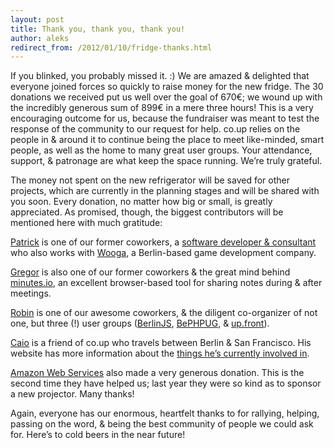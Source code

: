```yaml
---
layout: post
title: Thank you, thank you, thank you!
author: aleks
redirect_from: /2012/01/10/fridge-thanks.html
---
```


If you blinked, you probably missed it. :) We are amazed & delighted that everyone joined forces so quickly to raise money for the new fridge. The 30 donations we received put us well over the goal of 670€; we wound up with the incredibly generous sum of 899€ in a mere three hours! This is a very encouraging outcome for us, because the fundraiser was meant to test the response of the community to our request for help. co.up relies on the people in & around it to continue being the place to meet like-minded, smart people, as well as the home to many great user groups. Your attendance, support, & patronage are what keep the space running. We’re truly grateful.

The money not spent on the new refrigerator will be saved for other projects, which are currently in the planning stages and will be shared with you soon. Every donation, no matter how big or small, is greatly appreciated. As promised, though, the biggest contributors will be mentioned here with much gratitude:

[Patrick](https://twitter.com/#!/phuesler) is one of our former coworkers, a [software developer & consultant](http://www.huesler-informatik.ch) who also works with [Wooga](http://www.wooga.com/), a Berlin-based game development company.

[Gregor](https://twitter.com/#!/gr2m) is also one of our former coworkers & the great mind behind [minutes.io](https://www.minutes.io/), an excellent browser-based tool for sharing notes during & after meetings.

[Robin](https://twitter.com/#!/rmehner) is one of our awesome coworkers, & the diligent co-organizer of not one, but three (!) user groups ([BerlinJS](http://berlinjs.org/), [BePHPUG](http://wiki.pooteeweet.org/BEPHPUG/), & [up.front](http://up.front.ug/)).

[Caio](https://twitter.com/#!/kch) is a friend of co.up who travels between Berlin & San Francisco. His website has more information about the [things he’s currently involved in](http://caiochassot.com/).

[Amazon Web Services](http://aws.amazon.com/) also made a very generous donation. This is the second time they have helped us; last year they were so kind as to sponsor a new projector. Many thanks!

Again, everyone has our enormous, heartfelt thanks to for rallying, helping, passing on the word, & being the best community of people we could ask for. Here’s to cold beers in the near future!
